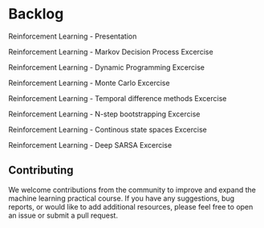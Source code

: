 # Backlog

Reinforcement Learning - Presentation

Reinforcement Learning - Markov Decision Process Excercise

Reinforcement Learning - Dynamic Programming Excercise

Reinforcement Learning - Monte Carlo Excercise

Reinforcement Learning - Temporal difference methods Excercise

Reinforcement Learning - N-step bootstrapping Excercise

Reinforcement Learning - Continous state spaces Excercise

Reinforcement Learning - Deep SARSA Excercise

## Contributing

We welcome contributions from the community to improve and expand the machine learning practical course. If you have any suggestions, bug reports, or would like to add additional resources, please feel free to open an issue or submit a pull request.
